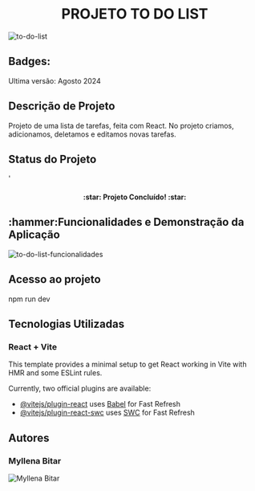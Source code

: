 <h1 align="center">PROJETO TO DO LIST</h1>

<img src="https://github.com/user-attachments/assets/b5c0e043-1bef-4c64-b3dd-1042f468f79e" alt="to-do-list">


<h2>Badges:</h2>
Ultima versão: Agosto 2024

<h2>Descrição de Projeto</h2>
 Projeto de uma lista de tarefas, feita com React. No projeto criamos, adicionamos, deletamos e editamos novas tarefas.

<h2>Status do Projeto</h2>'
<h4 align="center">
:star: Projeto Concluído! :star:
</h4>
<h2>:hammer:Funcionalidades e Demonstração da Aplicação</h2>
<img src="https://github.com/user-attachments/assets/54836c90-af08-4152-8a26-417c9ef87a00" alt="to-do-list-funcionalidades">

<h2>Acesso ao projeto</h2>
npm run dev
<h2> Tecnologias Utilizadas</h2>

<h3>React + Vite</h3>

This template provides a minimal setup to get React working in Vite with HMR and some ESLint rules.

Currently, two official plugins are available:

- [@vitejs/plugin-react](https://github.com/vitejs/vite-plugin-react/blob/main/packages/plugin-react/README.md) uses [Babel](https://babeljs.io/) for Fast Refresh
- [@vitejs/plugin-react-swc](https://github.com/vitejs/vite-plugin-react-swc) uses [SWC](https://swc.rs/) for Fast Refresh

<H2>Autores</H2>
<h3>Myllena Bitar</h3>
<img src="https://avatars.githubusercontent.com/u/111917539?v=4" alt="Myllena Bitar">
